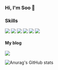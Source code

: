 ### Hi, I'm Soo 👋

### Skills
<p>
<span><img src="https://img.shields.io/badge/React-61DAFB?style=flat&logo=React&logoColor=white&logoWidth=18"/></span>
<span><img src="https://img.shields.io/badge/Redux-764ABC?style=flat&logo=Redux&logoColor=white&logoWidth=18"/></span>
<span><img src="https://img.shields.io/badge/ES6-F7DF1E?style=fla&logo=JavaScript&logoColor=white&logoWidth=18"/></span>
<span><img src="https://img.shields.io/badge/StyledComponents-DB7093?style=flat&logo=styled-components&logoColor=white&logoWidth=18"/></span>
<span><img src="https://img.shields.io/badge/HTML-E34F26?style=flat&logo=HTML5&logoColor=white&logoWidth=18"/></span>
<span><img src="https://img.shields.io/badge/CSS-1572B6?style=flat&logo=CSS3&logoColor=white&logoWidth=18"/></span>
</p>

#### My blog
<p>
<span><a href="https://awesome-soo.tistory.com/"><img src="https://img.shields.io/badge/♡-My Blog-ff3a68.svg?"/></a></span>
</p>

![Anurag's GitHub stats](https://github-readme-stats.vercel.app/api?username=awesomesoo&show_icons=true&theme=dracula)




<!--
**awesomesoo/awesomesoo** is a ✨ _special_ ✨ repository because its `README.md` (this file) appears on your GitHub profile.

Here are some ideas to get you started:

- 🔭 I’m currently working on ...
- 🌱 I’m currently learning ...
- 👯 I’m looking to collaborate on ...
- 🤔 I’m looking for help with ...
- 💬 Ask me about ...
- 📫 How to reach me: ...
- 😄 Pronouns: ...
- ⚡ Fun fact: ...

<span><a href="https://hits.seeyoufarm.com"><img src="https://hits.seeyoufarm.com/api/count/incr/badge.svg?url=https%3A%2F%2Fgithub.com%2Fawesomesoo%2Fhit-counter&count_bg=%23ff9800&title_bg=%23555555&icon=&icon_color=%23E7E7E7&title=hits&edge_flat=false"/></a></span>

-->
